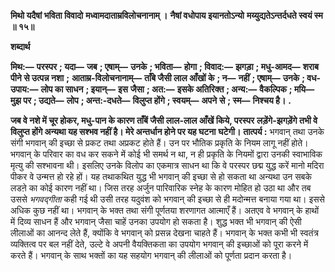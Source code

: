 **मिथो यदैषां भविता विवादो** **मध्वामदाताम्रविलोचनानाम् ।** **नैषां वधोपाय इयानतोऽन्यो** **मय्युद्यतेऽन्तर्दधते स्वयं स्म ॥ १५॥** 

**शब्दार्थ** 

**मिथ:—** **परस्पर** **; यदा—** **जब** **; एषाम्—** **उनके** **; भविता—** **होगा** **; विवाद:—** **झगड़ा** **; मधु-आमद—** **शराब पीने से उत्पन्न नशा** **;** **आताम्र-विलोचनानाम्—** **ताँबे जैसी लाल आँखों के** **; न—** **नहीं** **; एषाम्—** **उनके** **; वध-उपाय:—** **लोप का साधन** **; इयान्—** **इस** **जैसा** **; अत:—** **इसके अतिरिक्त** **; अन्य:—** **वैकल्पिक** **; मयि—** **मुझ पर** **; उद्यते—** **लोप** **; अन्त:-दधते—** **विलुप्त होंगे** **; स्वयम्—** **अपने** **से** **; स्म—** **निश्चय है।** **.** 

**जब वे नशे में चूर होकर, मधु-पान के कारण ताँबें जैसी लाल-लाल आँखें किये, परस्पर** **लड़ेंगे-झगड़ेंगे तभी वे विलुप्त होंगे अन्यथा यह सश्भव नहीं है। मेरे अन्तर्धान होने पर यह घटना** **घटेगी।** **तात्पर्य :** भगवान् तथा उनके संगी भगवान् की इच्छा से प्रकट तथा अप्रकट होते हैं। उन पर भौतिक प्रकृति के नियम लागू नहीं होते। भगवान् के परिवार का वध कर सकने में कोई भी समर्थ न था, न ही प्रकृति के नियमों द्वारा उनकी स्वाभाविक मृत्यु की सश्भावना थी। इसलिए उनके विलोप का एकमात्र साधन था कि वे परस्पर छद्म युद्ध करें मानो मदिरा पीकर वे उन्मत्त हो रहे हों। यह तथाकथित युद्ध भी भगवान् की इच्छा से हो सकता था अन्यथा उन सबके लडऩे का कोई कारण नहीं था। जिस तरह अर्जुन पारिवारिक स्नेह के कारण मोहित हो उठा था और तब उससे *भगवद्गीता* कही गई थी उसी तरह यदुवंश को भगवान् की इच्छा से ही मदोन्मत्त बनाया गया था। इससे अधिक कुछ नहीं था। भगवान् के भक्त तथा संगी पूर्णतया शरणागत आत्माएँ हैं। अतएव वे भगवान् के हाथों में दिव्य साधन हैं और भगवान् जैसा चाहें उनका उपयोग हो सकता है। शुद्ध भक्त भी भगवान् की ऐसी लीलाओं का आनन्द लेते हैं, क्योंकि वे भगवान् को प्रसन्न देखना चाहते हैं। भगवान् के भक्त कभी भी स्वतंत्र व्यक्तित्व पर बल नहीं देते, उल्टे वे अपनी वैयक्तिकता का उपयोग भगवान् की इच्छाओं को पूरा करने में करते हैं। भगवान् के साथ भक्तों का यह सहयोग भगवान् की लीलाओं को पूर्णता प्रदान करता है।  